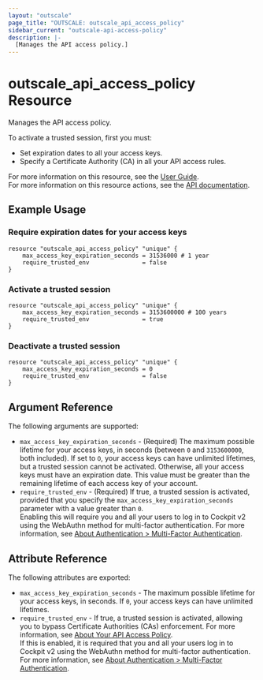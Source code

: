 ```yaml
---
layout: "outscale"
page_title: "OUTSCALE: outscale_api_access_policy"
sidebar_current: "outscale-api-access-policy"
description: |-
  [Manages the API access policy.]
---
```


# outscale_api_access_policy Resource

Manages the API access policy.

To activate a trusted session, first you must:
* Set expiration dates to all your access keys.
* Specify a Certificate Authority (CA) in all your API access rules.

For more information on this resource, see the [User Guide](https://docs.outscale.com/en/userguide/About-Your-API-Access-Policy.html).  
For more information on this resource actions, see the [API documentation](https://docs.outscale.com/api#3ds-outscale-api-apiaccesspolicy).

## Example Usage

### Require expiration dates for your access keys

```hcl
resource "outscale_api_access_policy" "unique" {
    max_access_key_expiration_seconds = 31536000 # 1 year
    require_trusted_env               = false
}
```

### Activate a trusted session

```hcl
resource "outscale_api_access_policy" "unique" {
    max_access_key_expiration_seconds = 3153600000 # 100 years
    require_trusted_env               = true
}
```

### Deactivate a trusted session

```hcl
resource "outscale_api_access_policy" "unique" {
    max_access_key_expiration_seconds = 0
    require_trusted_env               = false
}
```

## Argument Reference

The following arguments are supported:

* `max_access_key_expiration_seconds` - (Required) The maximum possible lifetime for your access keys, in seconds (between `0` and `3153600000`, both included). If set to `O`, your access keys can have unlimited lifetimes, but a trusted session cannot be activated. Otherwise, all your access keys must have an expiration date. This value must be greater than the remaining lifetime of each access key of your account.
* `require_trusted_env` - (Required) If true, a trusted session is activated, provided that you specify the `max_access_key_expiration_seconds` parameter with a value greater than `0`.<br />
Enabling this will require you and all your users to log in to Cockpit v2 using the WebAuthn method for multi-factor authentication. For more information, see [About Authentication > Multi-Factor Authentication](https://docs.outscale.com/en/userguide/About-Authentication.html#_multi_factor_authentication).

## Attribute Reference

The following attributes are exported:

* `max_access_key_expiration_seconds` - The maximum possible lifetime for your access keys, in seconds. If `0`, your access keys can have unlimited lifetimes.
* `require_trusted_env` - If true, a trusted session is activated, allowing you to bypass Certificate Authorities (CAs) enforcement. For more information, see [About Your API Access Policy](https://docs.outscale.com/en/userguide/About-Your-API-Access-Policy.html).<br />
If this is enabled, it is required that you and all your users log in to Cockpit v2 using the WebAuthn method for multi-factor authentication. For more information, see [About Authentication > Multi-Factor Authentication](https://docs.outscale.com/en/userguide/About-Authentication.html#_multi_factor_authentication).

